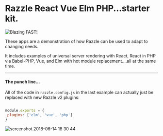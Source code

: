 # Razzle React Vue Elm PHP...starter kit.

![Blazing FAST!](https://img.shields.io/badge/speed-blazing%20%F0%9F%94%A5-brightgreen.svg)

These apps are a demonstration of how Razzle can be used to adapt to changing needs.

It includes examples of universal server rendering with React, React in PHP via Babel-PHP, Vue, and Elm with hot module replacement....all at the same time.

---
#### The punch line...

All of the code in `razzle.config.js` in the last example can actually just be replaced with new Razzle v2 plugins:

```js

module.exports = {
 plugins: ['elm', 'vue', 'php']
}

```


![screenshot 2018-06-14 18 30 44](https://user-images.githubusercontent.com/4060187/41441580-45fe34b8-7001-11e8-8e66-d7f39eaff571.png)
